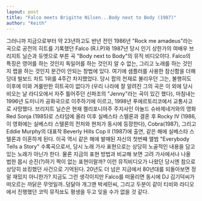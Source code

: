 ```yaml
---
layout: post
title: "Falco meets Brigitte Nilsen...Body next to Body (1987)"
author: "Keith"
---
```





그러니까 지금으로부터 약 23년하고도 반년 전인 1986년 "Rock me amadeus"라는 곡으로 공전의 히트를 기록했던 Falco (R.I.P)와 1987년 당시 인기 상한가의 여배우 브리지트 닐슨과 듀엣으로 부른 곡 "Body next to Body"의 뮤직 비디오이다.
Falco의 특징은 영어를 하는 것인지 독일어를 하는 것인지 알 수 없는, 그리고 노래를 하는 것인지 랩을 하는 것인지 분간이 안되는 창법에 있다. 여기에 샘플러를 사용한 참신함을 더해 당대 빌보드 차트 1위를 4주간 차지했었다. 당시 팝의 천재로 불리우던 그는, 불행히도 이후에 이와 겨룰만한 히트곡이 없다가 (우리 나라에 잘 알려진 그의 곡은 이 외에 당시 비오는 날 라디오에서 자주 틀어주던 신파조의 "Jenny"라는 곡이 있긴 했다), 마침내는 1996년 도미니카 공화국으로 이주하기에 이르고, 1998년 푸에르토리코에서 교통사고로 사망했다.
브리지트 닐슨은 현재 켈리포니아주 주지사인 아놀드 슈바제네거와의 영화 Red Sonja (1985)로 스타덤에 올라 이후 실베스타 스텔론과 결혼 후 Rocky IV (1986, 이 영화에는 실베스타 스텔론의 전처와 현처가 동시에 등장한다), Cobra(1987), 그리고 Eddie Murphy의 대표작 Beverly Hills Cop II (1987)에 출연, 같은 해에 실베스타 스텔론과 이혼하게 된다. 
이곡 역시 같은 해에 발매된 자신의 첫번째 앨범 "Everybody Tells a Story" 수록곡으로서, 당시 노래 가사 표현으로는 상당히 노골적인 내용을 담고 있는 노래가 아닌가 한다. 물론 지금의 표현 방법과 비교해 보면 고려 가사에서나 나올 법한 몹시 순진(?)하기 짝이 없는 표현이랄까? 이런 뮤직비디오가 나왔던 당시엔 참으로 상당히 쑈킹했던 사건으로 기억된다.
20년도 더 넘은 지금에서 80년대를 되돌아보면 정말 재밌지 아니한가?
지금도 그런 생각이지만 Falco를 떠올리면 동시에 DJ 김기덕씨가 떠오르는 까닭은 무엇일까..덩달아 개그맨 박세민씨, 그리고 두분이 같이 티비와 라디오에서 진행했던 코믹 뮤직쑈도 평생을 두고 잊을 수가 없을 것 같다.




